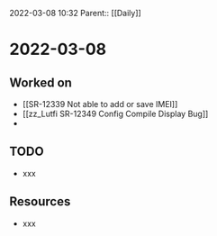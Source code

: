 2022-03-08 10:32
Parent:: [[Daily]]

# 2022-03-08

## Worked on

- [[SR-12339 Not able to add or save IMEI]]
- [[zz_Lutfi SR-12349 Config Compile Display Bug]]
- 

## TODO

- xxx

## Resources

- xxx
